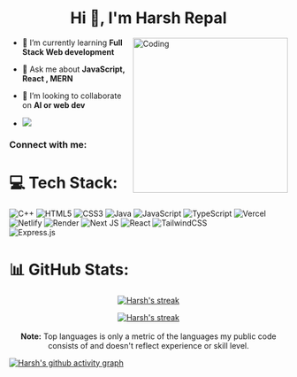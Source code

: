 <h1 align="center">Hi 👋, I'm Harsh Repal</h1>

<img align="right" alt="Coding" width="280" src="https://cdni.iconscout.com/illustration/premium/thumb/developer-doing-programming-opening-multi-working-tabs-on-the-desktop-2381447-1997255.png">

- 🌱 I’m currently learning **Full Stack Web development**

- 💬 Ask me about **JavaScript, React , MERN**

- 👯 I’m looking to collaborate on **AI or web dev**


  
- [![](https://visitcount.itsvg.in/api?id=HarshR144&icon=7&color=12)](https://visitcount.itsvg.in)


<h3 align="left">Connect with me:</h3>
<p align="left">
</p>


# 💻 Tech Stack:
![C++](https://img.shields.io/badge/c++-%2300599C.svg?style=for-the-badge&logo=c%2B%2B&logoColor=white) ![HTML5](https://img.shields.io/badge/html5-%23E34F26.svg?style=for-the-badge&logo=html5&logoColor=white) ![CSS3](https://img.shields.io/badge/css3-%231572B6.svg?style=for-the-badge&logo=css3&logoColor=white) ![Java](https://img.shields.io/badge/java-%23ED8B00.svg?style=for-the-badge&logo=openjdk&logoColor=white) ![JavaScript](https://img.shields.io/badge/javascript-%23323330.svg?style=for-the-badge&logo=javascript&logoColor=%23F7DF1E) ![TypeScript](https://img.shields.io/badge/typescript-%23007ACC.svg?style=for-the-badge&logo=typescript&logoColor=white) ![Vercel](https://img.shields.io/badge/vercel-%23000000.svg?style=for-the-badge&logo=vercel&logoColor=white) ![Netlify](https://img.shields.io/badge/netlify-%23000000.svg?style=for-the-badge&logo=netlify&logoColor=#00C7B7) ![Render](https://img.shields.io/badge/Render-%46E3B7.svg?style=for-the-badge&logo=render&logoColor=white) ![Next JS](https://img.shields.io/badge/Next-black?style=for-the-badge&logo=next.js&logoColor=white) ![React](https://img.shields.io/badge/react-%2320232a.svg?style=for-the-badge&logo=react&logoColor=%2361DAFB) ![TailwindCSS](https://img.shields.io/badge/tailwindcss-%2338B2AC.svg?style=for-the-badge&logo=tailwind-css&logoColor=white) <br/>![Express.js](https://img.shields.io/badge/express.js-%23404d59.svg?style=for-the-badge&logo=express&logoColor=%2361DAFB)

# 📊 GitHub Stats:
<p align="center">
  <a href="https://github.com/HarshR144">
    <img title="GitHub Stats" alt="Harsh's streak" src="https://github-readme-streak-stats.herokuapp.com/?user=HarshR144&theme=vision-friendly-dark&hide_border=false"/>
  </a>
</p>
<p align="center">
  <a href="https://github.com/HarshR144">
    <img title="GitHub Stats" alt="Harsh's streak" 
src="https://github-readme-stats.vercel.app/api/top-langs/?username=HarshR144&theme=vision-friendly-dark&hide_border=false&include_all_commits=true&count_private=false&layout=compact"/>
  </a>
  <br/>
  <br/>
  <b>Note:</b> Top languages is only a metric of the languages my public code consists of and doesn't reflect experience or skill level.
</p>



[![Harsh's github activity graph](https://github-readme-activity-graph.vercel.app/graph?username=HarshR144&bg_color=000000&color=F8D866&line=F85D7F&point=FFFFFF&area=true&hide_border=false)](https://github.com/HarshR144/github-readme-activity-graph)

